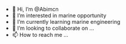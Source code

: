 - 👋 Hi, I’m @Abimcn
- 👀 I’m interested in marine opportunity 
- 🌱 I’m currently learning marine engineering 
- 💞️ I’m looking to collaborate on ...
- 📫 How to reach me ...

<!---
Abimcn/Abimcn is a ✨ special ✨ repository because its `README.md` (this file) appears on your GitHub profile.
You can click the Preview link to take a look at your changes.
--->
